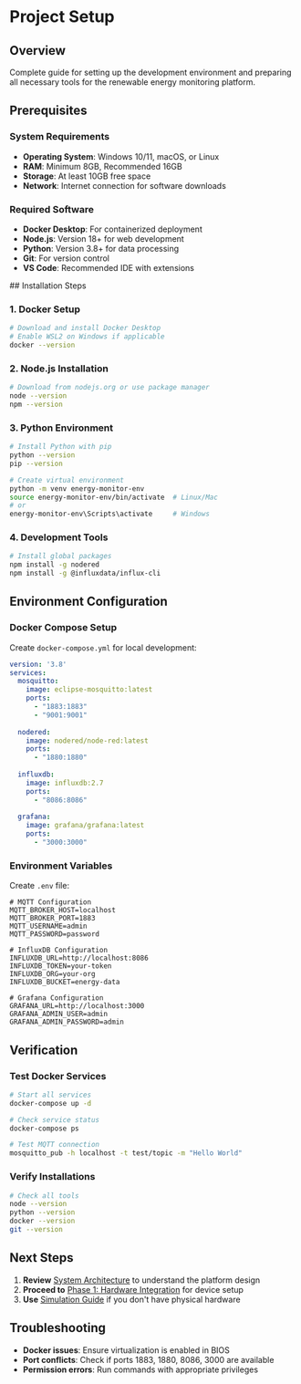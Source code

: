 # Project Setup

## Overview
Complete guide for setting up the development environment and preparing all necessary tools for the renewable energy monitoring platform.

## Prerequisites

### System Requirements
- **Operating System**: Windows 10/11, macOS, or Linux
- **RAM**: Minimum 8GB, Recommended 16GB
- **Storage**: At least 10GB free space
- **Network**: Internet connection for software downloads

### Required Software
- **Docker Desktop**: For containerized deployment
- **Node.js**: Version 18+ for web development
- **Python**: Version 3.8+ for data processing
- **Git**: For version control
- **VS Code**: Recommended IDE with extensions

<!-- Grey text section start -->
<div class="text-grey">
## Installation Steps

### 1. Docker Setup
```bash
# Download and install Docker Desktop
# Enable WSL2 on Windows if applicable
docker --version
```

### 2. Node.js Installation
```bash
# Download from nodejs.org or use package manager
node --version
npm --version
```

### 3. Python Environment
```bash
# Install Python with pip
python --version
pip --version

# Create virtual environment
python -m venv energy-monitor-env
source energy-monitor-env/bin/activate  # Linux/Mac
# or
energy-monitor-env\Scripts\activate     # Windows
```

### 4. Development Tools
```bash
# Install global packages
npm install -g nodered
npm install -g @influxdata/influx-cli
```

## Environment Configuration

### Docker Compose Setup
Create `docker-compose.yml` for local development:
```yaml
version: '3.8'
services:
  mosquitto:
    image: eclipse-mosquitto:latest
    ports:
      - "1883:1883"
      - "9001:9001"
  
  nodered:
    image: nodered/node-red:latest
    ports:
      - "1880:1880"
  
  influxdb:
    image: influxdb:2.7
    ports:
      - "8086:8086"
  
  grafana:
    image: grafana/grafana:latest
    ports:
      - "3000:3000"
```

### Environment Variables
Create `.env` file:
```env
# MQTT Configuration
MQTT_BROKER_HOST=localhost
MQTT_BROKER_PORT=1883
MQTT_USERNAME=admin
MQTT_PASSWORD=password

# InfluxDB Configuration
INFLUXDB_URL=http://localhost:8086
INFLUXDB_TOKEN=your-token
INFLUXDB_ORG=your-org
INFLUXDB_BUCKET=energy-data

# Grafana Configuration
GRAFANA_URL=http://localhost:3000
GRAFANA_ADMIN_USER=admin
GRAFANA_ADMIN_PASSWORD=admin
```

## Verification

### Test Docker Services
```bash
# Start all services
docker-compose up -d

# Check service status
docker-compose ps

# Test MQTT connection
mosquitto_pub -h localhost -t test/topic -m "Hello World"
```

### Verify Installations
```bash
# Check all tools
node --version
python --version
docker --version
git --version
```

## Next Steps

1. **Review** [System Architecture](../architecture/index.md) to understand the platform design
2. **Proceed to** [Phase 1: Hardware Integration](../phases/01-hardware/index.md) for device setup
3. **Use** [Simulation Guide](../simulation/index.md) if you don't have physical hardware

## Troubleshooting

- **Docker issues**: Ensure virtualization is enabled in BIOS
- **Port conflicts**: Check if ports 1883, 1880, 8086, 3000 are available
- **Permission errors**: Run commands with appropriate privileges 

</div>